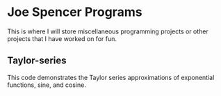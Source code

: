 # Joe Spencer Programs

This is where I will store miscellaneous programming projects or other projects that I have worked on for fun.

## Taylor-series
This code demonstrates the Taylor series approximations of exponential functions, sine, and cosine.
